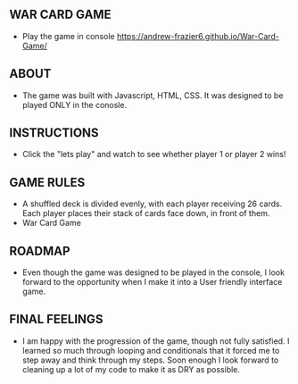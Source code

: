## WAR CARD GAME

- Play the game in console https://andrew-frazier6.github.io/War-Card-Game/

## ABOUT

- The game was built with Javascript, HTML, CSS. It was designed to be played ONLY in the conosle.

## INSTRUCTIONS

- Click the "lets play" and watch to see whether player 1 or player 2 wins!

## GAME RULES

- A shuffled deck is divided evenly, with each player receiving 26 cards. Each player places their stack of cards face down, in front of them.
- War Card Game

## ROADMAP

- Even though the game was designed to be played in the console, I look forward to the opportunity when I make it into a User friendly interface game.

## FINAL FEELINGS

- I am happy with the progression of the game, though not fully satisfied. I learned so much through looping and conditionals that it forced me to step away and think through my steps. Soon enough I look forward to cleaning up a lot of my code to make it as DRY as possible.
